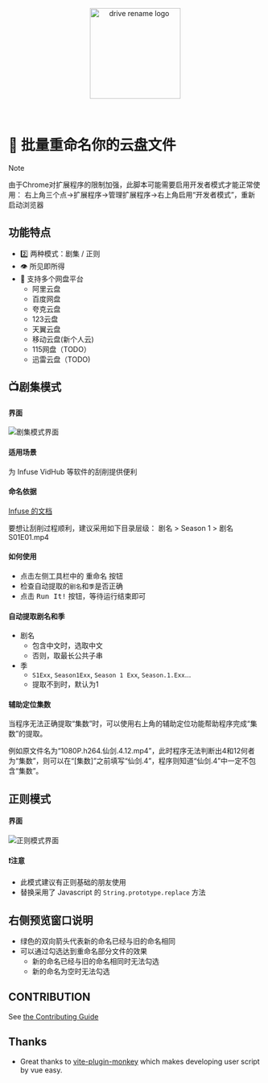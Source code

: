 <p align="center">
  <a href="https://greasyfork.org/zh-CN/scripts/479295-%E4%BA%91%E7%9B%98%E6%89%B9%E9%87%8F%E9%87%8D%E5%91%BD%E5%90%8D"
  target="_blank" rel="noopener noreferrer">
    <img width="180" src="https://cdn.jsdelivr.net/gh/a1mersnow/drive-rename/public/favicon.svg" alt="drive rename logo">
  </a>
</p>
<br/>

# 📝 批量重命名你的云盘文件

> [!NOTE]
> 由于Chrome对扩展程序的限制加强，此脚本可能需要启用开发者模式才能正常使用：
> 右上角三个点->扩展程序->管理扩展程序->右上角启用“开发者模式”，重新启动浏览器

## 功能特点
- 2️⃣ 两种模式：剧集 / 正则
- 👁️ 所见即所得
- 🎨 支持多个网盘平台
  - 阿里云盘
  - 百度网盘
  - 夸克云盘
  - 123云盘
  - 天翼云盘
  - 移动云盘(新个人云)
  - 115网盘（TODO）
  - 迅雷云盘（TODO)

## 📺剧集模式

#### 界面
![剧集模式界面](https://cdn.jsdelivr.net/gh/a1mersnow/drive-rename/images/extract.jpg)

#### 适用场景
为 Infuse VidHub 等软件的刮削提供便利

#### 命名依据
[Infuse 的文档](https://support.firecore.com/hc/en-us/articles/215090947-Metadata-101)

要想让刮削过程顺利，建议采用如下目录层级：
剧名 > Season 1 > 剧名 S01E01.mp4

#### 如何使用
- 点击左侧工具栏中的 <kbd>重命名</kbd> 按钮
- 检查自动提取的`剧名`和`季`是否正确
- 点击 <kbd>Run It!</kbd> 按钮，等待运行结束即可

#### 自动提取剧名和季
- 剧名
  - 包含中文时，选取中文
  - 否则，取最长公共子串
- 季
  - `S1Exx`, `Season1Exx`, `Season 1 Exx`, `Season.1.Exx`...
  - 提取不到时，默认为1

#### 辅助定位集数
当程序无法正确提取“集数”时，可以使用右上角的辅助定位功能帮助程序完成“集数”的提取。

例如原文件名为“1080P.h264.仙剑.4.12.mp4”，此时程序无法判断出4和12何者为“集数”，则可以在“[集数]”之前填写“仙剑.4”，程序则知道“仙剑.4”中一定不包含“集数”。

## 正则模式

#### 界面
![正则模式界面](https://cdn.jsdelivr.net/gh/a1mersnow/drive-rename/images/regexp.jpg)

#### ❗️注意
- 此模式建议有正则基础的朋友使用
- 替换采用了 Javascript 的 `String.prototype.replace` 方法

## 右侧预览窗口说明
- 绿色的双向箭头代表新的命名已经与旧的命名相同
- 可以通过勾选达到重命名部分文件的效果
  - 新的命名已经与旧的命名相同时无法勾选
  - 新的命名为空时无法勾选

## CONTRIBUTION
See [the Contributing Guide](CONTRIBUTING.md)

## Thanks
- Great thanks to [vite-plugin-monkey](https://github.com/lisonge/vite-plugin-monkey) which makes developing user script by vue easy.
